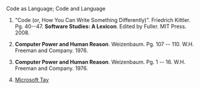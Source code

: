 Code as Language; Code and Language

1. "Code (or, How You Can Write Something Differently)". Friedrich
Kittler. Pg. 40--47. **Software Studies: A Lexicon**. Edited by
Fuller. MIT Press. 2008.

2. **Computer Power and Human Reason**. Weizenbaum. Pg. 107 -- 110. W.H. Freeman and Company. 1976.

3. **Computer Power and Human Reason**. Weizenbaum. Pg. 1 -- 16. W.H. Freeman and Company. 1976.

4. [Microsoft Tay](https://en.wikipedia.org/wiki/Tay_(bot))